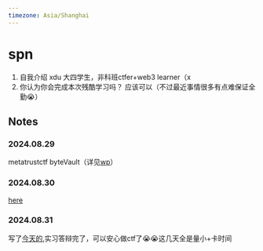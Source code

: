 ```yaml
---
timezone: Asia/Shanghai
---
```



# spn

1. 自我介绍
   xdu 大四学生，非科班ctfer+web3 learner（x
2. 你认为你会完成本次残酷学习吗？
   应该可以（不过最近事情很多有点难保证全勤😭）

## Notes

<!-- Content_START -->

### 2024.08.29 

metatrustctf byteVault（详见[wp](https://github.com/spn21/Web3-CTF-Intensive-CoLearning/tree/main/Writeup/spn)）

### 2024.08.30
[here](https://github.com/spn21/web3-ctf-learning/tree/main/metatrustctf/guessgame)

### 2024.08.31
写了[今天的](https://github.com/spn21/web3-ctf-learning/tree/main/metatrustctf/NaryReistry),实习答辩完了，可以安心做ctf了😭😭这几天全是量小+卡时间

<!-- Content_END -->
